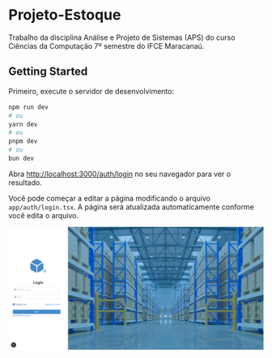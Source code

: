 # Projeto-Estoque

Trabalho da disciplina Análise e Projeto de Sistemas (APS) do curso Ciências da Computação 7º semestre do IFCE Maracanaú.

## Getting Started

Primeiro, execute o servidor de desenvolvimento:

```bash
npm run dev
# ou
yarn dev
# ou
pnpm dev
# ou
bun dev
```

Abra [http://localhost:3000/auth/login](http://localhost:3000/auth/login) no seu navegador para ver o resultado.

Você pode começar a editar a página modificando o arquivo `app/auth/login.tsx`. A página será atualizada automaticamente conforme você edita o arquivo.

![login page printscreen](public/login-page-printscreen.png)
